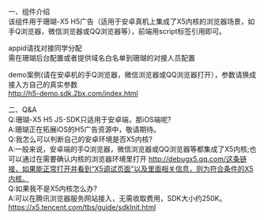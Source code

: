 一、组件介绍<br/>
该组件用于珊瑚-X5 H5广告（适用于安卓真机上集成了X5内核的浏览器场景，如手Q浏览器，微信浏览器或QQ浏览器等），前端用script标签引用即可。<br/>

appid请找对接同学分配<br/>
需在珊瑚后台配置或者提供域名白名单到珊瑚的对接人员配置<br/>

demo案例(请在安卓机的手Q浏览器，微信浏览器或QQ浏览器打开），参数请换成接入方自己的真实参数<br/>
http://h5-demo.sdk.2bx.com/index.html<br/>



二、Q&A <br/>
Q:珊瑚-X5 H5 JS-SDK只适用于安卓端，那iOS端呢? <br/>
A:珊瑚正在拓展iOS的H5广告资源中，敬请期待。<br/>
Q:我怎么可以判断自己的安卓环境是否X5内核? <br/>
A:一般来说，安卓端的手Q浏览器，微信浏览器或QQ浏览器等都集成了X5内核;也可以通过在需要确认内核的浏览器环境里打开 http://debugx5.qq.com/这条链接，如果能正常打开并看到“X5调试页面”以及里面相关信息，则为符合条件的X5内核。<br/>
Q:如果我不是X5内核怎么办? <br/>
A:可以在腾讯浏览器服务网站接入，无需收取费用，SDK大小约250K。https://x5.tencent.com/tbs/guide/sdkInit.html
